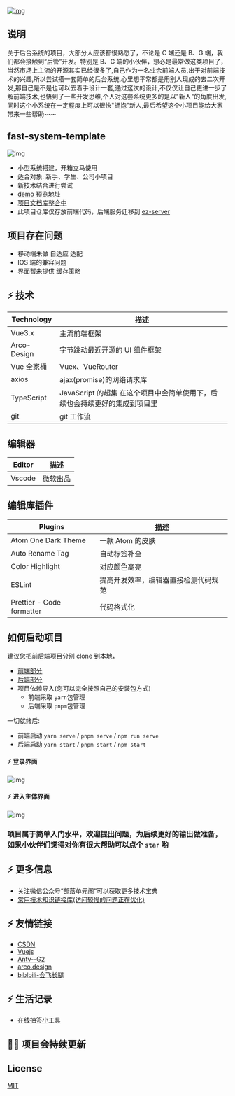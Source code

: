 [![img](https://img.shields.io/badge/fast--system----template-0.1.6-orange)](https://github.com/airhang-cloud/fast-system--template)

## 说明

关于后台系统的项目，大部分人应该都很熟悉了，不论是 C 端还是 B、G 端，我们都会接触到“后管”开发。特别是 B、G 端的小伙伴，想必是最常做这类项目了，当然市场上主流的开源其实已经很多了,自己作为一名业余前端人员,出于对前端技术的兴趣,所以尝试搭一套简单的后台系统,心里想平常都是用别人现成的去二次开发,那自己是不是也可以去着手设计一套,通过这次的设计,不仅仅让自己更进一步了解前端技术,也悟到了一些开发思维,个人对这套系统更多的是以"新人"的角度出发,同时这个小系统在一定程度上可以很快"拥抱"新人,最后希望这个小项目能给大家带来一些帮助~~~

## fast-system-template

![img](https://img.airhang.ltd/Logo.png)

-   小型系统搭建，开箱立马使用
-   适合对象: 新手、学生、公司小项目
-   新技术结合进行尝试
-   [demo 预览地址](https://airhang-cloud.github.io/fast-system-template-pre)
-   [项目文档库整合中](https://airhang-cloud.github.io/fast-template-docs/)
-   此项目仓库仅存放前端代码，后端服务迁移到 [ez-server](https://github.com/airhang-cloud/nestjs-template-mock)

## 项目存在问题

-   移动端未做 自适应 适配
-   IOS 端的兼容问题
-   界面暂未提供 缓存策略

## ⚡️ 技术

| Technology  | 描述                                                                       |
| ----------- | -------------------------------------------------------------------------- |
| Vue3.x      | 主流前端框架                                                               |
| Arco-Design | 字节跳动最近开源的 UI 组件框架                                             |
| Vue 全家桶  | Vuex、VueRouter                                                            |
| axios       | ajax(promise)的网络请求库                                                  |
| TypeScript  | JavaScript 的超集 在这个项目中会简单使用下，后续也会持续更好的集成到项目里 |
| git         | git 工作流                                                                 |

## 编辑器

| Editor | 描述     |
| ------ | -------- |
| Vscode | 微软出品 |

## 编辑库插件

| Plugins                   | 描述                                 |
| ------------------------- | ------------------------------------ |
| Atom One Dark Theme       | 一款 Atom 的皮肤                     |
| Auto Rename Tag           | 自动标签补全                         |
| Color Highlight           | 对应颜色高亮                         |
| ESLint                    | 提高开发效率，编辑器直接检测代码规范 |
| Prettier - Code formatter | 代码格式化                           |

## 如何启动项目

建议您把前后端项目分别 clone 到本地，

-   [前端部分](https://github.com/airhang-cloud/fast-system--template)
-   [后端部分](https://github.com/airhang-cloud/nestjs-template-mock)
-   项目依赖导入(您可以完全按照自己的安装包方式)
    -   前端采取 `yarn`包管理
    -   后端采取 `pnpm`包管理

一切就绪后:

-   前端启动 `yarn serve` / `pnpm serve` / `npm run serve`
-   后端启动 `yarn start` / `pnpm start` / `npm start`

#### ⚡️ 登录界面

![img](https://img.airhang.ltd/admin.png)

#### ⚡️ 进入主体界面

![img](https://img.airhang.ltd/main1.png)

### 项目属于简单入门水平，欢迎提出问题，为后续更好的输出做准备，如果小伙伴们觉得对你有很大帮助可以点个 `star` 哟

## ⚡️ 更多信息

-   关注微信公众号“部落单元阁”可以获取更多技术宝典
-   [常用技术知识链接库(访问较慢的问题正在优化)](https://airhang.ltd/)

## ⚡️ 友情链接

-   [CSDN](https://blog.csdn.net/weixin_44971067/article/details/122867641?spm=1001.2014.3001.5501)
-   [Vuejs](https://v3.cn.vuejs.org/)
-   [Antv--G2](https://g2.antv.vision/zh/examples/case/dynamic/#dynamic-bar)
-   [arco.design](https://arco.design/)
-   [biblbili-会飞长腿](https://www.bilibili.com/video/BV1VF411n7X6?spm_id_from=333.1007.top_right_bar_window_history.content.click)

## ⚡️ 生活记录

-   [在线抽签小工具](https://www.bilibili.com/video/BV11m4y197Wt?spm_id_from=333.999.0.0)

## 👩‍💻 项目会持续更新

## License

[MIT](https://choosealicense.com/licenses/mit/)
